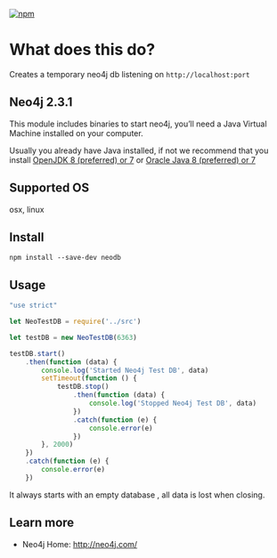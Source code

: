 [![npm](https://img.shields.io/npm/v/neodb.svg)](https://www.npmjs.com/package/neodb)

What does this do?
=======================================
Creates a temporary neo4j db listening on `http://localhost:port`

Neo4j 2.3.1
----------
This module includes binaries to start neo4j, you’ll need a Java Virtual Machine installed on your computer.

Usually you already have Java installed, if not we recommend that you install [OpenJDK 8 (preferred) or 7](http://openjdk.java.net/) or [Oracle Java 8 (preferred) or 7](http://www.oracle.com/technetwork/java/javase/downloads/index.html)

Supported OS
----------
osx, linux

Install
----------
`npm install --save-dev neodb`

Usage
----------
```js
"use strict"

let NeoTestDB = require('../src')

let testDB = new NeoTestDB(6363)

testDB.start()
    .then(function (data) {
        console.log('Started Neo4j Test DB', data)
        setTimeout(function () {
            testDB.stop()
                .then(function (data) {
                    console.log('Stopped Neo4j Test DB', data)
                })
                .catch(function (e) {
                    console.error(e)
                })
        }, 2000)
    })
    .catch(function (e) {
        console.error(e)
    })
```

It always starts with an empty database , all data is lost when closing.

Learn more
----------

* Neo4j Home: http://neo4j.com/